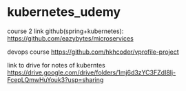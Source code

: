# kubernetes_udemy

course 2 link github(spring+kubernetes):
https://github.com/eazybytes/microservices

devops course
https://github.com/hkhcoder/vprofile-project

link to drive for notes of kuberntes
https://drive.google.com/drive/folders/1mj6d3zYC3FZdI8lj-FcepLQmwHuYouk3?usp=sharing
